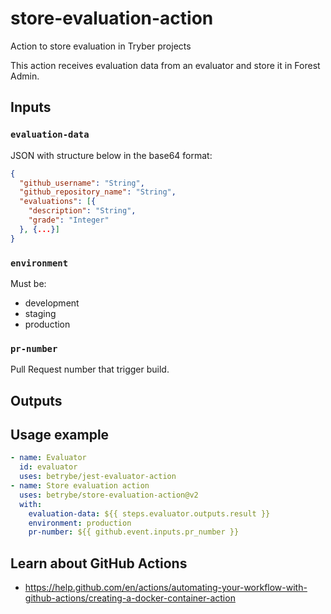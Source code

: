 # store-evaluation-action
Action to store evaluation in Tryber projects

This action receives evaluation data from an evaluator and store it in Forest Admin.

## Inputs

### `evaluation-data`

JSON with structure below in the base64 format:

```json
{
  "github_username": "String",
  "github_repository_name": "String",
  "evaluations": [{
    "description": "String",
    "grade": "Integer"
  }, {...}]
}
```

### `environment`

Must be:

- development
- staging
- production

### `pr-number`

Pull Request number that trigger build.

## Outputs

## Usage example
```yml
- name: Evaluator
  id: evaluator
  uses: betrybe/jest-evaluator-action
- name: Store evaluation action
  uses: betrybe/store-evaluation-action@v2
  with:
    evaluation-data: ${{ steps.evaluator.outputs.result }}
    environment: production
    pr-number: ${{ github.event.inputs.pr_number }}
```

## Learn about GitHub Actions

- https://help.github.com/en/actions/automating-your-workflow-with-github-actions/creating-a-docker-container-action
